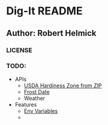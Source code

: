 # Dig-It README
## Author: Robert Helmick

### LICENSE

### TODO:
- APIs
    - [USDA Hardiness Zone from ZIP](https://github.com/waldoj/frostline)
    - [Frost Date](http://www.farmsense.net/api/frost-date-api/)
    - Weather
- Features
    - [Env Variables](https://github.com/motdotla/dotenv)
    - 